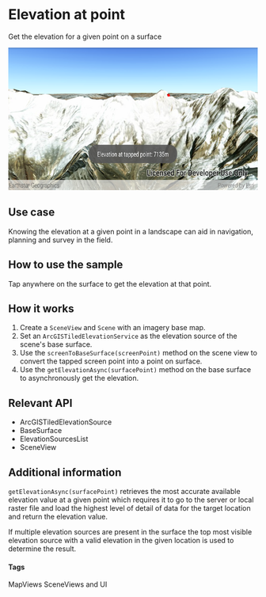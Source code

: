 # Elevation at point

Get the elevation for a given point on a surface

![Elevation at point app](elevation-at-point.png)

## Use case

Knowing the elevation at a given point in a landscape can aid in navigation, planning and survey in the field.

## How to use the sample

Tap anywhere on the surface to get the elevation at that point.

## How it works

1. Create a `SceneView` and `Scene` with an imagery base map.
1. Set an `ArcGISTiledElevationService` as the elevation source of the scene's base surface.
1. Use the `screenToBaseSurface(screenPoint)` method on the scene view to convert the tapped screen point into a point on surface.
1. Use the `getElevationAsync(surfacePoint)` method on the base surface to asynchronously get the elevation.

## Relevant API

* ArcGISTiledElevationSource
* BaseSurface
* ElevationSourcesList
* SceneView

## Additional information

`getElevationAsync(surfacePoint)` retrieves the most accurate available elevation value at a given point which requires it to go to the server or local raster file and load the highest level of detail of data for the target location and return the elevation value.

If multiple elevation sources are present in the surface the top most visible elevation source with a valid elevation in the given location is used to determine the result.

#### Tags

MapViews SceneViews and UI
